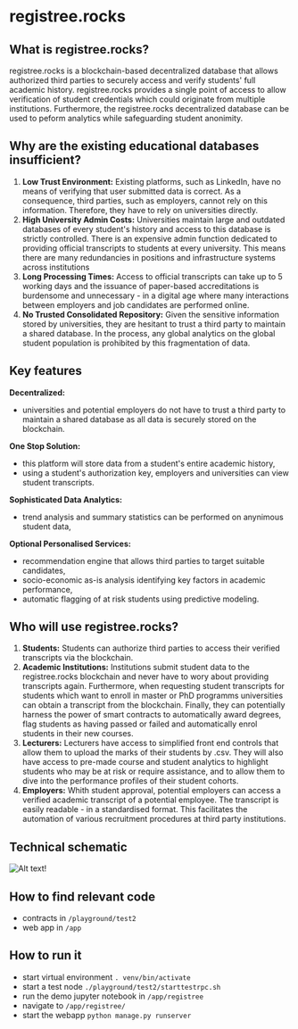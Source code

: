 # registree.rocks 

## What is registree.rocks?
registree.rocks is a blockchain-based decentralized database that allows authorized third parties to securely access and verify students' full academic history. registree.rocks provides a single point of access to allow verification of student credentials which could originate from multiple institutions. Furthermore, the registree.rocks decentralized database can be used to peform analytics while safeguarding student anonimity. 

## Why are the existing educational databases insufficient?
1. **Low Trust Environment:** 
Existing platforms, such as LinkedIn, have no means of verifying that user submitted data is correct. As a consequence, third parties, such as employers, cannot rely on this information. Therefore, they have to rely on universities directly.
2. **High University Admin Costs:**
Universities maintain large and outdated databases of every student's history and access to this database is strictly controlled. There is an expensive admin function dedicated to providing official transcripts to students at every university. This means there are many redundancies in positions and infrastructure systems across institutions
3. **Long Processing Times:**
Access to official transcripts can take up to 5 working days and the issuance of paper-based accreditations is burdensome and unnecessary - in a digital age where many interactions between employers and job candidates are performed online.
4. **No Trusted Consolidated Repository:**
Given the sensitive information stored by universities, they are hesitant to trust a third party to maintain a shared database. In the process, any global analytics on the global student population is prohibited by this fragmentation of data.

## Key features
**Decentralized:** 
- universities and potential employers do not have to trust a third party to maintain a shared database as all data is securely stored on the blockchain. 

**One Stop Solution:** 
- this platform will store data from a student's entire academic history,
- using a student's authorization key, employers and universities can view student transcripts. 

**Sophisticated Data Analytics:** 
- trend analysis and summary statistics can be performed on anynimous student data,

**Optional Personalised Services:** 
- recommendation engine that allows third parties to target suitable candidates,
- socio-economic as-is analysis identifying key factors in academic performance,
- automatic flagging of at risk students using predictive modeling.

## Who will use registree.rocks?
1. **Students:**
Students can authorize third parties to access their verified transcripts via the blockchain.
2. **Academic Institutions:** 
Institutions submit student data to the registree.rocks blockchain and never have to wory about providing transcripts again. Furthermore, when requesting student transcripts for students which want to enroll in master or PhD programms universities can obtain a transcript from the blockchain. Finally, they can potentially harness the power of smart contracts to automatically award degrees, flag students as having passed or failed and automatically enrol students in their new courses.
3. **Lecturers:**
Lecturers have access to simplified front end controls that allow them to upload the marks of their students by .csv. They will also have access to pre-made course and student analytics to highlight students who may be at risk or require assistance, and to allow them to dive into the performance profiles of their student cohorts.
4. **Employers:**
Whith student approval, potential employers can access a verified academic transcript of a potential employee. The transcript is easily readable - in a standardised format. This facilitates the automation of various recruitment procedures at third party institutions.

## Technical schematic

![Alt text!](https://github.com/cogeorg/unlock2018/blob/master/registree.rock%20technical%20diagram.png)


## How to find relevant code
- contracts in ```/playground/test2```
- web app in ```/app```

## How to run it
- start virtual environment ```. venv/bin/activate```
- start a test node ```./playground/test2/starttestrpc.sh```
- run the demo jupyter notebook in ```/app/registree```
- navigate to ```/app/registree/```
- start the webapp ```python manage.py runserver```